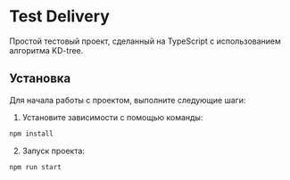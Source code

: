 # Test Delivery

Простой тестовый проект, сделанный на TypeScript с использованием алгоритма KD-tree.

## Установка

Для начала работы с проектом, выполните следующие шаги:

1. Установите зависимости с помощью команды:

```bash
npm install
```

2. Запуск проекта:

```bash
npm run start
```

